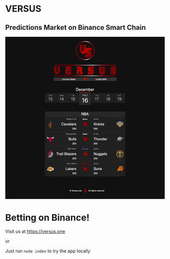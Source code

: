 # VERSUS

## Predictions Market on Binance Smart Chain

![webshot](media/webshot.jpg)

# Betting on Binance!

Visit us at https://versus.one 

or

Just run `node index` to try the app locally